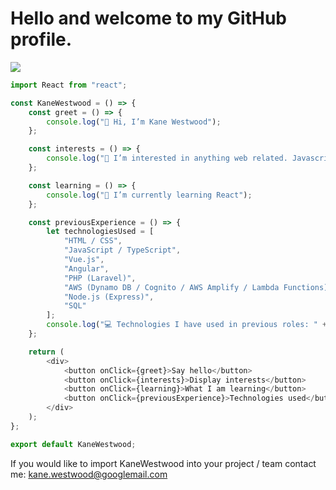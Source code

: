 # Hello and welcome to my GitHub profile.
![](https://komarev.com/ghpvc/?username=kanewestwood)

```javascript
import React from "react";

const KaneWestwood = () => {
    const greet = () => {
        console.log("👋 Hi, I’m Kane Westwood");
    };

    const interests = () => {
        console.log("👀 I’m interested in anything web related. Javascript / Typescript is my passion!");
    };

    const learning = () => {
        console.log("🌱 I’m currently learning React");
    };

    const previousExperience = () => {
        let technologiesUsed = [
            "HTML / CSS",
            "JavaScript / TypeScript",
            "Vue.js",
            "Angular",
            "PHP (Laravel)",
            "AWS (Dynamo DB / Cognito / AWS Amplify / Lambda Functions)",
            "Node.js (Express)",
            "SQL"
        ];
        console.log("💻 Technologies I have used in previous roles: " + technologiesUsed);
    };

    return (
        <div>
            <button onClick={greet}>Say hello</button>
            <button onClick={interests}>Display interests</button>
            <button onClick={learning}>What I am learning</button>
            <button onClick={previousExperience}>Technologies used</button>
        </div>
    );
};

export default KaneWestwood;

```

If you would like to import KaneWestwood into your project / team contact me: kane.westwood@googlemail.com

<!---
kanewestwood/kanewestwood is a ✨ special ✨ repository because its `README.md` (this file) appears on your GitHub profile.
You can click the Preview link to take a look at your changes.
--->
